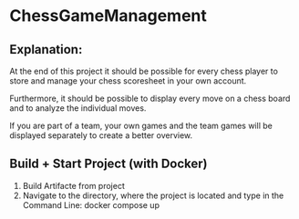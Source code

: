# ChessGameManagement

## Explanation:
At the end of this project it should be possible for every chess player to store and manage your chess scoresheet in your own account. 

Furthermore, it should be possible to display every move on a chess board and to analyze the individual moves. 

If you are part of a team, your own games and the team games will be displayed separately to create a better overview.

## Build + Start Project (with Docker)
1. Build Artifacte from project
2. Navigate to the directory, where the project is located and type in the Command Line: docker compose up
